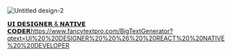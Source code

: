 ![Untitled design-2](https://github.com/SalimRaza01/SalimRaza01/assets/108859692/010d33d8-0888-42d9-98ae-7db12731452f)

[𝗨𝗜 𝗗𝗘𝗦𝗜𝗚𝗡𝗘𝗥 & 𝗡𝗔𝗧𝗜𝗩𝗘 𝗖𝗢𝗗𝗘𝗥](https://www.fancytextpro.com/BigTextGenerator?qtext=UI%20%20DESIGNER%20%20%26%20%20REACT%20%20NATIVE%20%20DEVELOPER)https://www.fancytextpro.com/BigTextGenerator?qtext=UI%20%20DESIGNER%20%20%26%20%20REACT%20%20NATIVE%20%20DEVELOPER


